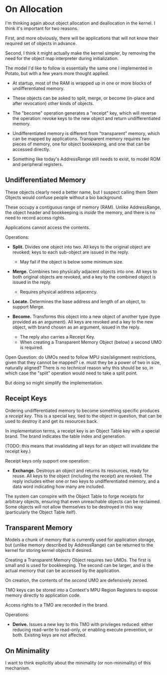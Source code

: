 On Allocation
=============

I'm thinking again about object allocation and deallocation in the kernel.  I
think it's important for two reasons.

First, and more obviously, there will be applications that will not know their
required set of objects in advance.

Second, I think it might actually make the kernel simpler, by removing the need
for the object map interpreter during initialization.


The model I'd like to follow is essentially the same one I implemented in
Potato, but with a few years more thought applied.

- At startup, most of the RAM is wrapped up in one or more blocks of
  undifferentiated memory.

- These objects can be asked to split, merge, or become (in-place and after
  revocation) other kinds of objects.

- The "become" operation generates a "receipt" key, which will reverse the
  operation: revoke keys to the new object and return undifferentiated memory.

- Undifferentiated memory is different from "transparent" memory, which can be
  mapped by applications.  Transparent memory requires *two* pieces of memory,
  one for object bookkeping, and one that can be accessed directly.

- Something like today's AddressRange still needs to exist, to model ROM and
  peripheral registers.



Undifferentiated Memory
-----------------------

These objects clearly need a better name, but I suspect calling them Stem
Objects would confuse people without a bio background.

These occupy a contiguous range of memory (RAM).  Unlike AddressRange, the
object header and bookkeeping is *inside* the memory, and there is no need to
record access rights.

Applications cannot access the contents.

Operations:

- **Split.**  Divides one object into two.  All keys to the original object are
  revoked; keys to each sub-object are issued in the reply.
  - May fail if the object is below some minimum size.

- **Merge.**  Combines two physically adjacent objects into one.  All keys to
  both original objects are revoked, and a key to the combined object is issued
  in the reply.
  - Requires physical address adjacency.

- **Locate.**  Determines the base address and length of an object, to support
  Merge.

- **Become.**  Transforms this object into a new object of another type (type
  provided as an argument).  All keys are revoked and a key to the new object,
  with brand chosen as an argument, issued in the reply.
  - The reply also carries a Receipt Key.
  - When creating a Transparent Memory Object (below) a second UMO is required.

Open Question: do UMOs need to follow MPU size/alignment restrictions, given
that they cannot be mapped?  i.e. must they be a power of two in size, naturally
aligned?  There is no *technical* reason why this should be so, in which case
the "split" operation would need to take a split point.

But doing so might simplify the implementation.


Receipt Keys
------------

Ordering undifferentiated memory to become something specific produces a
*receipt key*.  This is a special key, tied to the object in question, that can
be used to destroy it and get its resources back.

In implementation terms, a receipt key is an Object Table key with a special
brand.  The brand indicates the table index and generation.

(TODO: this means that invalidating all keys for an object will invalidate the
receipt key.)

Receipt keys only support one operation:

- **Exchange.**  Destroys an object and returns its resources, ready for reuse.
  All keys to the object (including the receipt) are revoked.  The reply
  includes either one or two keys to undifferentiated memory, and a data word
  indicating how many are included.

The system can conspire with the Object Table to forge receipts for arbitrary
objects, ensuring that even unreachable objects can be reclaimed.  Some objects
will not allow themselves to be destroyed in this way (particularly the Object
Table itelf).



Transparent Memory
------------------

Models a chunk of memory that is currently used for application storage, but
(unlike memory described by AddressRange) can be returned to the kernel for
storing kernel objects if desired.

Creating a Transparent Memory Object requires *two* UMOs.  The first is small
and is used for bookkeeping.  The second can be larger, and is the actual memory
that can be accessed by the application.

On creation, the contents of the *second* UMO are defensively zeroed.

TMO keys can be stored into a Context's MPU Region Registers to expose memory
directly to application code.

Access rights to a TMO are recorded in the brand.

Operations:

- **Derive.**  Issues a new key to this TMO with privileges reduced: either
  reducing read-write to read-only, or enabling execute prevention, or both.
  Existing keys are not affected.



On Minimality
-------------

I want to think explicitly about the minimality (or non-minimality) of this
mechanism.


